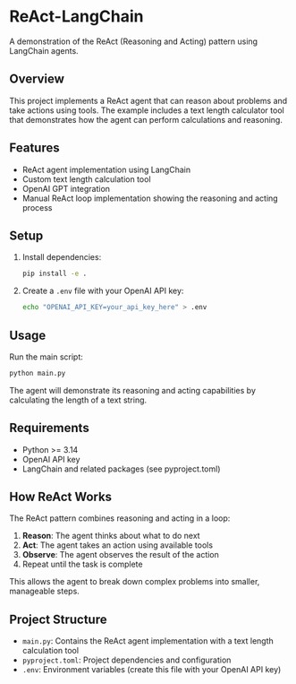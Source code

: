 # ReAct-LangChain

A demonstration of the ReAct (Reasoning and Acting) pattern using LangChain agents.

## Overview

This project implements a ReAct agent that can reason about problems and take actions using tools. The example includes a text length calculator tool that demonstrates how the agent can perform calculations and reasoning.

## Features

- ReAct agent implementation using LangChain
- Custom text length calculation tool
- OpenAI GPT integration
- Manual ReAct loop implementation showing the reasoning and acting process

## Setup

1. Install dependencies:

   ```bash
   pip install -e .
   ```

2. Create a `.env` file with your OpenAI API key:
   ```bash
   echo "OPENAI_API_KEY=your_api_key_here" > .env
   ```

## Usage

Run the main script:

```bash
python main.py
```

The agent will demonstrate its reasoning and acting capabilities by calculating the length of a text string.

## Requirements

- Python >= 3.14
- OpenAI API key
- LangChain and related packages (see pyproject.toml)

## How ReAct Works

The ReAct pattern combines reasoning and acting in a loop:

1. **Reason**: The agent thinks about what to do next
2. **Act**: The agent takes an action using available tools
3. **Observe**: The agent observes the result of the action
4. Repeat until the task is complete

This allows the agent to break down complex problems into smaller, manageable steps.

## Project Structure

- `main.py`: Contains the ReAct agent implementation with a text length calculation tool
- `pyproject.toml`: Project dependencies and configuration
- `.env`: Environment variables (create this file with your OpenAI API key)
